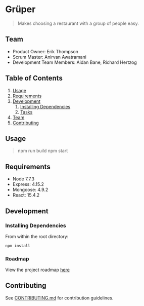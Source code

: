 # Grüper

> Makes choosing a restaurant with a group of people easy.

## Team

  - Product Owner: Erik Thompson
  - Scrum Master: Anirvan Awatramani
  - Development Team Members: Aidan Bane, Richard Hertzog

## Table of Contents

1. [Usage](#Usage)
1. [Requirements](#requirements)
1. [Development](#development)
    1. [Installing Dependencies](#installing-dependencies)
    1. [Tasks](#tasks)
1. [Team](#team)
1. [Contributing](#contributing)

## Usage

>npm run build
>npm start

## Requirements

- Node 7.7.3
- Express: 4.15.2
- Mongoose: 4.9.2
- React: 15.4.2

## Development

### Installing Dependencies

From within the root directory:

```sh
npm install
```

### Roadmap

View the project roadmap [here](https://waffle.io/commandQ/grouper)


## Contributing

See [CONTRIBUTING.md](CONTRIBUTING.md) for contribution guidelines.
